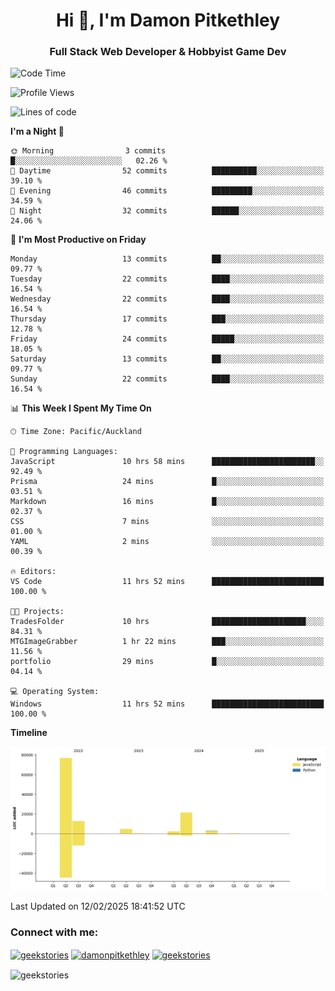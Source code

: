 <h1 align="center">Hi 👋, I'm Damon Pitkethley</h1>
<h3 align="center">Full Stack Web Developer & Hobbyist Game Dev</h3>

<!--START_SECTION:waka-->
![Code Time](http://img.shields.io/badge/Code%20Time-48%20hrs%2036%20mins-blue)

![Profile Views](http://img.shields.io/badge/Profile%20Views-0-blue)

![Lines of code](https://img.shields.io/badge/From%20Hello%20World%20I%27ve%20Written-121.7%20thousand%20lines%20of%20code-blue)

**I'm a Night 🦉** 

```text
🌞 Morning                3 commits           █░░░░░░░░░░░░░░░░░░░░░░░░   02.26 % 
🌆 Daytime                52 commits          ██████████░░░░░░░░░░░░░░░   39.10 % 
🌃 Evening                46 commits          █████████░░░░░░░░░░░░░░░░   34.59 % 
🌙 Night                  32 commits          ██████░░░░░░░░░░░░░░░░░░░   24.06 % 
```
📅 **I'm Most Productive on Friday** 

```text
Monday                   13 commits          ██░░░░░░░░░░░░░░░░░░░░░░░   09.77 % 
Tuesday                  22 commits          ████░░░░░░░░░░░░░░░░░░░░░   16.54 % 
Wednesday                22 commits          ████░░░░░░░░░░░░░░░░░░░░░   16.54 % 
Thursday                 17 commits          ███░░░░░░░░░░░░░░░░░░░░░░   12.78 % 
Friday                   24 commits          █████░░░░░░░░░░░░░░░░░░░░   18.05 % 
Saturday                 13 commits          ██░░░░░░░░░░░░░░░░░░░░░░░   09.77 % 
Sunday                   22 commits          ████░░░░░░░░░░░░░░░░░░░░░   16.54 % 
```


📊 **This Week I Spent My Time On** 

```text
🕑︎ Time Zone: Pacific/Auckland

💬 Programming Languages: 
JavaScript               10 hrs 58 mins      ███████████████████████░░   92.49 % 
Prisma                   24 mins             █░░░░░░░░░░░░░░░░░░░░░░░░   03.51 % 
Markdown                 16 mins             █░░░░░░░░░░░░░░░░░░░░░░░░   02.37 % 
CSS                      7 mins              ░░░░░░░░░░░░░░░░░░░░░░░░░   01.00 % 
YAML                     2 mins              ░░░░░░░░░░░░░░░░░░░░░░░░░   00.39 % 

🔥 Editors: 
VS Code                  11 hrs 52 mins      █████████████████████████   100.00 % 

🐱‍💻 Projects: 
TradesFolder             10 hrs              █████████████████████░░░░   84.31 % 
MTGImageGrabber          1 hr 22 mins        ███░░░░░░░░░░░░░░░░░░░░░░   11.56 % 
portfolio                29 mins             █░░░░░░░░░░░░░░░░░░░░░░░░   04.14 % 

💻 Operating System: 
Windows                  11 hrs 52 mins      █████████████████████████   100.00 % 
```

**Timeline**

![Lines of Code chart](https://raw.githubusercontent.com/GeekStories/GeekStories/main/assets/bar_graph.png)


 Last Updated on 12/02/2025 18:41:52 UTC
<!--END_SECTION:waka-->

<h3 align="left">Connect with me:</h3>
<p align="left">
<a href="https://twitter.com/geekstories" target="blank"><img align="center" src="https://raw.githubusercontent.com/rahuldkjain/github-profile-readme-generator/master/src/images/icons/Social/twitter.svg" alt="geekstories" height="30" width="40" /></a>
<a href="https://linkedin.com/in/damonpitkethley" target="blank"><img align="center" src="https://raw.githubusercontent.com/rahuldkjain/github-profile-readme-generator/master/src/images/icons/Social/linked-in-alt.svg" alt="damonpitkethley" height="30" width="40" /></a>
<a href="https://www.leetcode.com/geekstories" target="blank"><img align="center" src="https://raw.githubusercontent.com/rahuldkjain/github-profile-readme-generator/master/src/images/icons/Social/leet-code.svg" alt="geekstories" height="30" width="40" /></a>
</p>

<p><img align="center" src="https://github-readme-streak-stats.herokuapp.com/?user=geekstories&" alt="geekstories" /></p>
